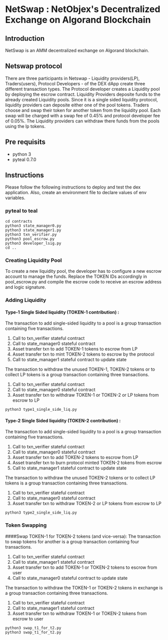 # NetSwap : NetObjex's Decentralized Exchange on Algorand Blockchain
## Introduction
NetSwap is an AMM decentralized exchange on Algorand blockchain.
## Netswap protocol
There are three participants in Netswap - Liquidity providers(LP), Traders(users), Protocol Developers - of the DEX dApp create three different transaction types. The Protocol developer creates a Liquidity pool by deploying the escrow contract. Liquidity Providers deposite funds to the already created Liquidity pools. Since it is a single sided liquidity protocol, liquidity providers can deposite either one of the pool tokens. Traders choose and swap their token for another token from the liquidity pool. Each swap will be charged with a swap fee of 0.45% and protocol developer fee of 0.05%. The Liquidity providers can withdraw there funds from the pools using the lp tokens.


## Pre requisits
- python 3
- pyteal 0.7.0

## Instructions
Please follow the following instructions to deploy and test the dex application. Also, create an environment file to declare values of env variables. 

### pyteal to teal
```
cd contracts
python3 state_manager0.py
python3 state_manager1.py
python3 txn_verifier.py
python3 pool_escrow.py
python3 developer_lsig.py
cd ..
```

### Creating Liquidity Pool
To create a new liquidity pool, the developer has to configure a new escrow account to manage the funds. Replace the TOKEN IDs accordingly in pool_escrow.py and compile the escrow code to receive an escrow address and logic signature.


### Adding Liquidity
#### Type-1 Single Sided liquidity (TOKEN-1 contribution) :
The transaction to add single-sided liquidity to a pool is a group transaction containing five transactions. 
1. Call to txn_verifier stateful contract
2. Call to state_manager0 stateful contract
3. Asset transfer txn to add TOKEN-1 tokens to escrow from LP
4. Asset transfer txn to mint TOKEN-2 tokens to escrow by the protocol
5. Call to state_manager1 stateful contract to update state

The transaction to withdraw the unused TOKEN-1, TOKEN-2 tokens or to collect LP tokens is a group transaction containing three transactions. 
1. Call to txn_verifier stateful contract
2. Call to state_manager0 stateful contract
3. Asset transfer txn to withdraw TOKEN-1 or TOKEN-2 or LP tokens from escrow to LP 

```
python3 type1_single_side_liq.py
```

#### Type-2 Single Sided liquidity (TOKEN-2 contribution) :
The transaction to add single-sided liquidity to a pool is a group transaction containing five transactions. 
1. Call to txn_verifier stateful contract
2. Call to state_manager0 stateful contract
3. Asset transfer txn to add TOKEN-2 tokens to escrow from LP
4. Asset transfer txn to burn protocol minted TOKEN-2 tokens from escrow 
5. Call to state_manager1 stateful contract to update state

The transaction to withdraw the unused TOKEN-2 tokens or to collect LP tokens is a group transaction containing three transactions. 
1. Call to txn_verifier stateful contract
2. Call to state_manager0 stateful contract
3. Asset transfer txn to withdraw TOKEN-2 or LP tokens from escrow to LP 

```
python3 type2_single_side_liq.py
```


### Token Swapping
####Swap TOKEN-1 for TOKEN-2 tokens (and vice-versa):
The transaction to swap tokens for another is a group transaction containing four transactions. 
1. Call to txn_verifier stateful contract
2. Call to state_manager1 stateful contract
3. Asset transfer txn to add TOKEN-1 or TOKEN-2 tokens to escrow from user
4. Call to state_manager0 stateful contract to update state

The transaction to withdraw the TOKEN-1 or TOKEN-2 tokens in exchange is a group transaction containing three transactions. 
1. Call to txn_verifier stateful contract
2. Call to state_manager1 stateful contract
3. Asset transfer txn to withdraw TOKEN-1 or TOKEN-2 tokens from escrow to user

```
python3 swap_t1_for_t2.py
python3 swap_t1_for_t2.py
```




